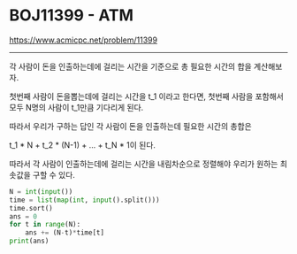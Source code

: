 # BOJ11399 - ATM

https://www.acmicpc.net/problem/11399

---

각 사람이 돈을 인출하는데에 걸리는 시간을 기준으로 총 필요한 시간의 합을 계산해보자.

첫번째 사람이 돈을뽑는데에 걸리는 시간을 t_1 이라고 한다면, 첫번째 사람을 포함해서 모두 N명의 사람이 t_1만큼 기다리게 된다.

따라서 우리가 구하는 답인 각 사람이 돈을 인출하는데 필요한 시간의 총합은

t_1 * N + t_2 * (N-1) + ... + t_N * 1이 된다.

따라서 각 사람이 인출하는데에 걸리는 시간을 내림차순으로 정렬해야 우리가 원하는 최솟값을 구할 수 있다.

```python
N = int(input())
time = list(map(int, input().split()))
time.sort()
ans = 0
for t in range(N):
    ans += (N-t)*time[t]
print(ans)
```

